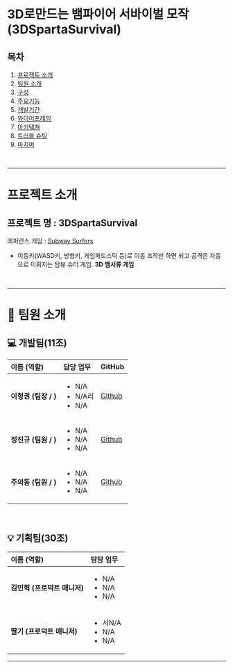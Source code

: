 # 3D로만드는 뱀파이어 서바이벌 모작 (3DSpartaSurvival)

## 목차
1. [프로젝트 소개](#프로젝트-소개)
2. [팀원 소개](#팀원-소개)
3. [구성](#구성)
4. [주요기능](#주요기능)
5. [개발기간](#개발기간)
6. [와이어프레임](#와이어프레임)
7. [아키텍쳐](#아키텍쳐)
8. [트러블 슈팅](#트러블-슈팅)
9. [마치며](#마치며)

<br>

---

# 프로젝트 소개
## 프로젝트 명 : 3DSpartaSurvival
레퍼런스 게임 : [Subway Surfers]([https://namu.wiki/w/Subway%20Surfers](https://namu.wiki/w/Vampire%20Survivors))
- 이동키(WASD키, 방향키, 게임패드스틱 등)로 이동 조작만 하면 되고 공격은 자동으로 이뤄지는 탑뷰 슈터 게임. **3D 뱀서류 게임**.

<br>

---

# 🚀 팀원 소개

## 💻 개발팀(11조)

| 이름 (역할) | 담당 업무 | GitHub |
| :--- | :--- | :--- |
| **이형권 (팀장 / )** | <ul><li>N/A</li><li>N/A리</li><li>N/A</li></ul> | [Github](https://github.com/example1) |
| **정진규 (팀원 / )** | <ul><li>N/A</li><li>N/A</li><li>N/A</li></ul> | [Github](https://github.com/example2) |
| **주의동 (팀원 / )** | <ul><li>N/A</li><li>N/A</li><li>N/A</li></ul> | [Github](https://github.com/example2) |

<br>

## 💡 기획팀(30조)

| 이름 (역할) | 담당 업무 |
| :--- | :--- |
| **김민혁 (프로덕트 매니저)** | <ul><li>N/A</li><li>N/A</li><li>N/A</li></ul> |
| **딸기 (프로덕트 매니저)** | <ul><li>서N/A</li><li>N/A</li><li>N/A</li></ul> |

---
